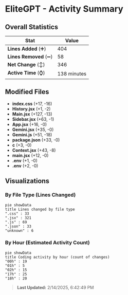 # EliteGPT - Activity Summary 

## Overall Statistics

| Stat                   | Value                                                             |
| ---------------------- | ----------------------------------------------------------------- |
| **Lines Added** (➕)   | 404                                          |
| **Lines Removed** (➖) | 58                                        |
| **Net Change** (↕)    | 346                |
| **Active Time** (⌚)   | 138 minutes |


## Modified Files
- **index.css** (+17, -16)
- **History.jsx** (+1, -2)
- **Main.jsx** (+127, -13)
- **Sidebar.jsx** (+63, -1)
- **App.jsx** (+16, -0)
- **Gemini.jsx** (+35, -0)
- **Gemini.js** (+51, -18)
- **package.json** (+33, -0)
- **c** (+3, -0)
- **Context.jsx** (+43, -8)
- **main.jsx** (+12, -0)
- **.env** (+1, -0)
- **.env** (+2, -0)

## Visualizations

### By File Type (Lines Changed)

```mermaid
pie showData
title Lines changed by file type
".css" : 33
".jsx" : 321
".js" : 69
".json" : 33
"unknown" : 6
```

### By Hour (Estimated Activity Count)

```mermaid
pie showData
title Coding activity by hour (count of changes)
"00h" : 19
"01h" : 5
"02h" : 15
"17h" : 25
"18h" : 20
```


> **Last Updated:** 2/14/2025, 6:42:49 PM